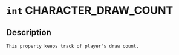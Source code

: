 # `int` CHARACTER_DRAW_COUNT

## Description
```
This property keeps track of player's draw count.
```